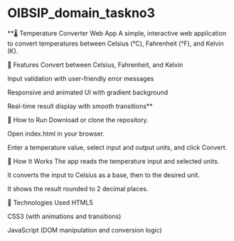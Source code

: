 # OIBSIP_domain_taskno3
**🌡️ Temperature Converter Web App
A simple, interactive web application to convert temperatures between Celsius (°C), Fahrenheit (°F), and Kelvin (K).

🔧 Features
Convert between Celsius, Fahrenheit, and Kelvin

Input validation with user-friendly error messages

Responsive and animated UI with gradient background

Real-time result display with smooth transitions**

🚀 How to Run
Download or clone the repository.

Open index.html in your browser.

Enter a temperature value, select input and output units, and click Convert.

🧠 How It Works
The app reads the temperature input and selected units.

It converts the input to Celsius as a base, then to the desired unit.

It shows the result rounded to 2 decimal places.



📌 Technologies Used
HTML5

CSS3 (with animations and transitions)

JavaScript (DOM manipulation and conversion logic)

